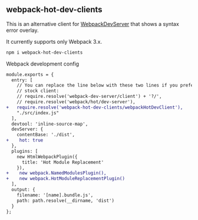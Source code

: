 webpack-hot-dev-clients
---

This is an alternative client for [WebpackDevServer](https://github.com/webpack/webpack-dev-server) that shows a syntax error overlay.

It currently supports only Webpack 3.x.

```bash
npm i webpack-hot-dev-clients
```

Webpack development config

```diff
module.exports = {
  entry: [
    // You can replace the line below with these two lines if you prefer the
    // stock client:
    // require.resolve('webpack-dev-server/client') + '?/',
    // require.resolve('webpack/hot/dev-server'),
+   require.resolve('webpack-hot-dev-clients/webpackHotDevClient'),
    "./src/index.js"
  ],
  devtool: 'inline-source-map',
  devServer: {
    contentBase: './dist',
+    hot: true
  },
  plugins: [
    new HtmlWebpackPlugin({
      title: 'Hot Module Replacement'
    }),
+    new webpack.NamedModulesPlugin(),
+    new webpack.HotModuleReplacementPlugin()
  ],
  output: {
    filename: '[name].bundle.js',
    path: path.resolve(__dirname, 'dist')
  }
};
```